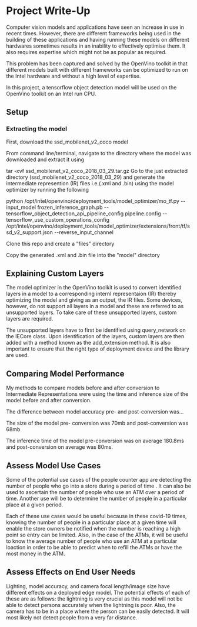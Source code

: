 # Project Write-Up

Computer vision models and applications have seen an increase in use in recent times. However, there are different frameworks being used in the building of these applications and having running these models on different hardwares sometimes results in an inability to effectively optimise them. It also requires expertise which might not be as popular as required.

This problem has been captured and solved by the OpenVino toolkit in that different models built with different frameworks can be optimized to run on the Intel hardware and without a high level of expertise. 

In this project, a tensorflow object detection model will be used on the OpenVino toolkit on an Intel run CPU.

## Setup

### Extracting the model

First, download the ssd_mobilenet_v2_coco model

From command line/terminal, navigate to the directory where the model was downloaded and extract it using

tar -xvf ssd_mobilenet_v2_coco_2018_03_29.tar.gz
Go to the just extracted directory (ssd_mobilenet_v2_coco_2018_03_29) and generate the intermediate represention (IR) files i.e.(.xml and .bin) using the model optimizer by running the following

python /opt/intel/openvino/deployment_tools/model_optimizer/mo_tf.py --input_model frozen_inference_graph.pb --tensorflow_object_detection_api_pipeline_config pipeline.config --tensorflow_use_custom_operations_config /opt/intel/openvino/deployment_tools/model_optimizer/extensions/front/tf/ssd_v2_support.json --reverse_input_channel

Clone this repo and create a "files" directory

Copy the generated .xml and .bin file into the "model" directory

## Explaining Custom Layers

The model optimizer in the OpenVino toolkit is used to convert identified layers in a model to a corresponding internl representaion (IR) thereby optimizing the model and giving as an output, the IR files. Some devices, however, do not support all layers in a model and these are referred to as unsupported layers. To take care of these unsupported layers, custom layers are required.

The unsupported layers have to first be identified using query_network on the IECore class. Upon identification of the layers, custom layers are then added with a method known as the add_extension method. It is also important to ensure that the right type of deployment device and the library are used.

## Comparing Model Performance

My methods to compare models before and after conversion to Intermediate Representations were using the time and inference size of the model before and after conversion.

The difference between model accuracy pre- and post-conversion was...

The size of the model pre- conversion was 70mb and post-conversion was 68mb

The inference time of the model pre-conversion was on average 180.8ms and post-conversion on average was 80ms.

## Assess Model Use Cases

Some of the potential use cases of the people counter app are detecting the number of people who go into a store during a period of time . It can also be used to ascertain the number of people who use an ATM over a period of time. Another use will be to determine the number of people in a particular place at a given period.

Each of these use cases would be useful because in these covid-19 times, knowing the number of people in a particular place at a given time will enable the store owners be notified when the number is reaching a high point so entry can be limited. Also, in the case of the ATMs, it will be useful to know the average number of people who use an ATM at a particular loaction in order to be able to predict when to refill the ATMs or have the most money in the ATM. 

## Assess Effects on End User Needs

Lighting, model accuracy, and camera focal length/image size have different effects on a deployed edge model. The potential effects of each of these are as follows: the lightning is very crucial as this model will not be able to detect persons accurately when the lightning is poor. Also, the camera has to be in a place where the person can be easily detected. It will most likely not detect people from a very far distance.
